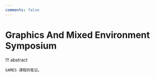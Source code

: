 ```yaml
---
comments: false
---
```


# Graphics And Mixed Environment Symposium

!!! abstract

    GAMES 课程的笔记。
